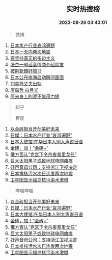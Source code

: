 <div align="center"><h2>实时热搜榜</h2><h4>2023-08-26 03:43:01</h4></div>

> 微博  

1. [日本水产行业哀鸿遍野](https://s.weibo.com/weibo?q=%23%E6%97%A5%E6%9C%AC%E6%B0%B4%E4%BA%A7%E8%A1%8C%E4%B8%9A%E5%93%80%E9%B8%BF%E9%81%8D%E9%87%8E%23&t=31&band_rank=1&Refer=top)<br />
2. [日本一天内两次地震](https://s.weibo.com/weibo?q=%23%E6%97%A5%E6%9C%AC%E4%B8%80%E5%A4%A9%E5%86%85%E4%B8%A4%E6%AC%A1%E5%9C%B0%E9%9C%87%23&t=31&band_rank=2&Refer=top)<br />
3. [要坚持真正的多边主义](https://s.weibo.com/weibo?q=%23%E8%A6%81%E5%9D%9A%E6%8C%81%E7%9C%9F%E6%AD%A3%E7%9A%84%E5%A4%9A%E8%BE%B9%E4%B8%BB%E4%B9%89%23&t=31&band_rank=3&Refer=top)<br />
4. [张杰一句话高情商介绍朋友](https://s.weibo.com/weibo?q=%E5%BC%A0%E6%9D%B0%E4%B8%80%E5%8F%A5%E8%AF%9D%E9%AB%98%E6%83%85%E5%95%86%E4%BB%8B%E7%BB%8D%E6%9C%8B%E5%8F%8B&t=31&band_rank=4&Refer=top)<br />
5. [披荆斩棘好抓马](https://s.weibo.com/weibo?q=%23%E6%8A%AB%E8%8D%86%E6%96%A9%E6%A3%98%E5%A5%BD%E6%8A%93%E9%A9%AC%23&t=31&band_rank=5&Refer=top)<br />
6. [日本公布排海启动瞬间画面](https://s.weibo.com/weibo?q=%23%E6%97%A5%E6%9C%AC%E5%85%AC%E5%B8%83%E6%8E%92%E6%B5%B7%E5%90%AF%E5%8A%A8%E7%9E%AC%E9%97%B4%E7%94%BB%E9%9D%A2%23&t=31&band_rank=6&Refer=top)<br />
7. [刘美玲丈夫出轨](https://s.weibo.com/weibo?q=%23%E5%88%98%E7%BE%8E%E7%8E%B2%E4%B8%88%E5%A4%AB%E5%87%BA%E8%BD%A8%23&t=31&band_rank=7&Refer=top)<br />
8. [唐禹哲 白月光](https://s.weibo.com/weibo?q=%E5%94%90%E7%A6%B9%E5%93%B2%20%E7%99%BD%E6%9C%88%E5%85%89&t=31&band_rank=8&Refer=top)<br />
9. [原来身上的泥不能用力搓](https://s.weibo.com/weibo?q=%23%E5%8E%9F%E6%9D%A5%E8%BA%AB%E4%B8%8A%E7%9A%84%E6%B3%A5%E4%B8%8D%E8%83%BD%E7%94%A8%E5%8A%9B%E6%90%93%23&t=31&band_rank=9&Refer=top)<br />

> 知乎  


> 百度  

1. [以金砖担当开创美好未来](https://www.baidu.com/s?wd=%E4%BB%A5%E9%87%91%E7%A0%96%E6%8B%85%E5%BD%93%E5%BC%80%E5%88%9B%E7%BE%8E%E5%A5%BD%E6%9C%AA%E6%9D%A5&sa=fyb_news&rsv_dl=fyb_news)<br />
2. [日媒：日本水产行业“哀鸿遍野”](https://www.baidu.com/s?wd=%E6%97%A5%E5%AA%92%EF%BC%9A%E6%97%A5%E6%9C%AC%E6%B0%B4%E4%BA%A7%E8%A1%8C%E4%B8%9A%E2%80%9C%E5%93%80%E9%B8%BF%E9%81%8D%E9%87%8E%E2%80%9D&sa=fyb_news&rsv_dl=fyb_news)<br />
3. [日本大使馆:在华日本人别大声说日语](https://www.baidu.com/s?wd=%E6%97%A5%E6%9C%AC%E5%A4%A7%E4%BD%BF%E9%A6%86%3A%E5%9C%A8%E5%8D%8E%E6%97%A5%E6%9C%AC%E4%BA%BA%E5%88%AB%E5%A4%A7%E5%A3%B0%E8%AF%B4%E6%97%A5%E8%AF%AD&sa=fyb_news&rsv_dl=fyb_news)<br />
4. [金砖，加！“金砖+”](https://www.baidu.com/s?wd=%E9%87%91%E7%A0%96%EF%BC%8C%E5%8A%A0%EF%BC%81%E2%80%9C%E9%87%91%E7%A0%96%2B%E2%80%9D&sa=fyb_news&rsv_dl=fyb_news)<br />
5. [俄方否认“克宫下令杀害普里戈任”](https://www.baidu.com/s?wd=%E4%BF%84%E6%96%B9%E5%90%A6%E8%AE%A4%E2%80%9C%E5%85%8B%E5%AE%AB%E4%B8%8B%E4%BB%A4%E6%9D%80%E5%AE%B3%E6%99%AE%E9%87%8C%E6%88%88%E4%BB%BB%E2%80%9D&sa=fyb_news&rsv_dl=fyb_news)<br />
6. [巨大太阳黑子或致地球电网瘫痪](https://www.baidu.com/s?wd=%E5%B7%A8%E5%A4%A7%E5%A4%AA%E9%98%B3%E9%BB%91%E5%AD%90%E6%88%96%E8%87%B4%E5%9C%B0%E7%90%83%E7%94%B5%E7%BD%91%E7%98%AB%E7%97%AA&sa=fyb_news&rsv_dl=fyb_news)<br />
7. [好声音母公司：支持浙江卫视决定](https://www.baidu.com/s?wd=%E5%A5%BD%E5%A3%B0%E9%9F%B3%E6%AF%8D%E5%85%AC%E5%8F%B8%EF%BC%9A%E6%94%AF%E6%8C%81%E6%B5%99%E6%B1%9F%E5%8D%AB%E8%A7%86%E5%86%B3%E5%AE%9A&sa=fyb_news&rsv_dl=fyb_news)<br />
8. [日本排核污水次日连发两次地震](https://www.baidu.com/s?wd=%E6%97%A5%E6%9C%AC%E6%8E%92%E6%A0%B8%E6%B1%A1%E6%B0%B4%E6%AC%A1%E6%97%A5%E8%BF%9E%E5%8F%91%E4%B8%A4%E6%AC%A1%E5%9C%B0%E9%9C%87&sa=fyb_news&rsv_dl=fyb_news)<br />
9. [卫星图显示福岛核污染水激增](https://www.baidu.com/s?wd=%E5%8D%AB%E6%98%9F%E5%9B%BE%E6%98%BE%E7%A4%BA%E7%A6%8F%E5%B2%9B%E6%A0%B8%E6%B1%A1%E6%9F%93%E6%B0%B4%E6%BF%80%E5%A2%9E&sa=fyb_news&rsv_dl=fyb_news)<br />

> 哔哩哔哩  

1. [以金砖担当开创美好未来](https://www.baidu.com/s?wd=%E4%BB%A5%E9%87%91%E7%A0%96%E6%8B%85%E5%BD%93%E5%BC%80%E5%88%9B%E7%BE%8E%E5%A5%BD%E6%9C%AA%E6%9D%A5&sa=fyb_news&rsv_dl=fyb_news)<br />
2. [日媒：日本水产行业“哀鸿遍野”](https://www.baidu.com/s?wd=%E6%97%A5%E5%AA%92%EF%BC%9A%E6%97%A5%E6%9C%AC%E6%B0%B4%E4%BA%A7%E8%A1%8C%E4%B8%9A%E2%80%9C%E5%93%80%E9%B8%BF%E9%81%8D%E9%87%8E%E2%80%9D&sa=fyb_news&rsv_dl=fyb_news)<br />
3. [日本大使馆:在华日本人别大声说日语](https://www.baidu.com/s?wd=%E6%97%A5%E6%9C%AC%E5%A4%A7%E4%BD%BF%E9%A6%86%3A%E5%9C%A8%E5%8D%8E%E6%97%A5%E6%9C%AC%E4%BA%BA%E5%88%AB%E5%A4%A7%E5%A3%B0%E8%AF%B4%E6%97%A5%E8%AF%AD&sa=fyb_news&rsv_dl=fyb_news)<br />
4. [金砖，加！“金砖+”](https://www.baidu.com/s?wd=%E9%87%91%E7%A0%96%EF%BC%8C%E5%8A%A0%EF%BC%81%E2%80%9C%E9%87%91%E7%A0%96%2B%E2%80%9D&sa=fyb_news&rsv_dl=fyb_news)<br />
5. [俄方否认“克宫下令杀害普里戈任”](https://www.baidu.com/s?wd=%E4%BF%84%E6%96%B9%E5%90%A6%E8%AE%A4%E2%80%9C%E5%85%8B%E5%AE%AB%E4%B8%8B%E4%BB%A4%E6%9D%80%E5%AE%B3%E6%99%AE%E9%87%8C%E6%88%88%E4%BB%BB%E2%80%9D&sa=fyb_news&rsv_dl=fyb_news)<br />
6. [巨大太阳黑子或致地球电网瘫痪](https://www.baidu.com/s?wd=%E5%B7%A8%E5%A4%A7%E5%A4%AA%E9%98%B3%E9%BB%91%E5%AD%90%E6%88%96%E8%87%B4%E5%9C%B0%E7%90%83%E7%94%B5%E7%BD%91%E7%98%AB%E7%97%AA&sa=fyb_news&rsv_dl=fyb_news)<br />
7. [好声音母公司：支持浙江卫视决定](https://www.baidu.com/s?wd=%E5%A5%BD%E5%A3%B0%E9%9F%B3%E6%AF%8D%E5%85%AC%E5%8F%B8%EF%BC%9A%E6%94%AF%E6%8C%81%E6%B5%99%E6%B1%9F%E5%8D%AB%E8%A7%86%E5%86%B3%E5%AE%9A&sa=fyb_news&rsv_dl=fyb_news)<br />
8. [日本排核污水次日连发两次地震](https://www.baidu.com/s?wd=%E6%97%A5%E6%9C%AC%E6%8E%92%E6%A0%B8%E6%B1%A1%E6%B0%B4%E6%AC%A1%E6%97%A5%E8%BF%9E%E5%8F%91%E4%B8%A4%E6%AC%A1%E5%9C%B0%E9%9C%87&sa=fyb_news&rsv_dl=fyb_news)<br />
9. [卫星图显示福岛核污染水激增](https://www.baidu.com/s?wd=%E5%8D%AB%E6%98%9F%E5%9B%BE%E6%98%BE%E7%A4%BA%E7%A6%8F%E5%B2%9B%E6%A0%B8%E6%B1%A1%E6%9F%93%E6%B0%B4%E6%BF%80%E5%A2%9E&sa=fyb_news&rsv_dl=fyb_news)<br />
